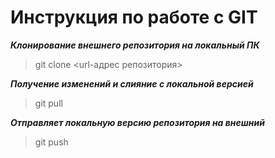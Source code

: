 # Инструкция по работе с GIT

***Клонирование внешнего репозитория на  локальный ПК***
> git clone <url-адрес репозитория> 

***Получение изменений и слияние с локальной версией***
> git pull

***Отправляет локальную версию репозитория на внешний***
> git push
